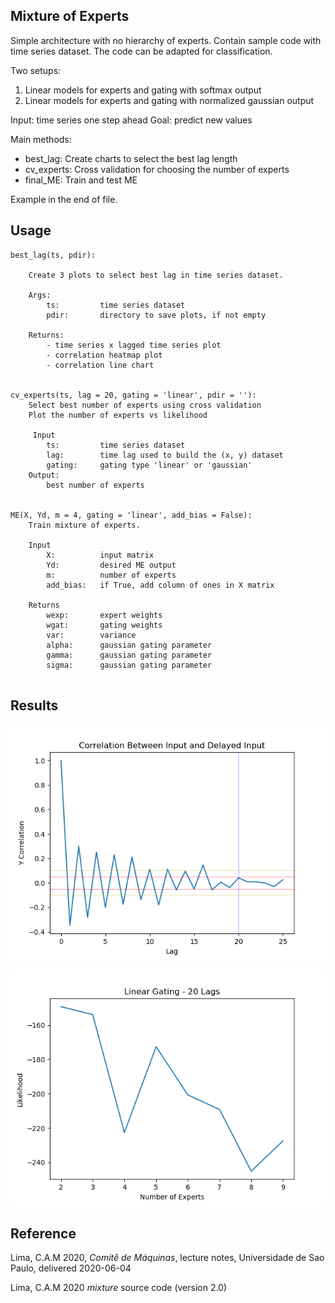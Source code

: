 ## Mixture of Experts
 
Simple architecture with no hierarchy of experts. Contain sample code with time series dataset. The code can be adapted for classification.

Two setups:
1. Linear models for experts and gating with softmax output
1. Linear models for experts and gating with normalized gaussian output

Input: time series one step ahead
Goal:  predict new values

Main methods:
- best_lag:        Create charts to select the best lag length
- cv_experts:      Cross validation for choosing the number of experts
- final_ME:        Train and test ME

Example in the end of file.

## Usage
```
best_lag(ts, pdir):

    Create 3 plots to select best lag in time series dataset.
    
    Args:
        ts:         time series dataset
        pdir:       directory to save plots, if not empty

    Returns:
        - time series x lagged time series plot
        - correlation heatmap plot
        - correlation line chart


cv_experts(ts, lag = 20, gating = 'linear', pdir = ''):
    Select best number of experts using cross validation
    Plot the number of experts vs likelihood

     Input
        ts:         time series dataset
        lag:        time lag used to build the (x, y) dataset
        gating:     gating type 'linear' or 'gaussian'
    Output:
        best number of experts


ME(X, Yd, m = 4, gating = 'linear', add_bias = False):
    Train mixture of experts.
    
    Input
        X:          input matrix
        Yd:         desired ME output
        m:          number of experts
        add_bias:   if True, add column of ones in X matrix

    Returns
        wexp:       expert weights
        wgat:       gating weights
        var:        variance 
        alpha:      gaussian gating parameter
        gamma:      gaussian gating parameter
        sigma:      gaussian gating parameter
        
```
## Results

![Correlation](correlation_1.png)

![Linear gating](./linear_gating.png)

## Reference
Lima, C.A.M 2020, *Comitê de Máquinas*, lecture notes, Universidade de Sao Paulo, delivered 2020-06-04

Lima, C.A.M 2020 *mixture* source code (version 2.0)

